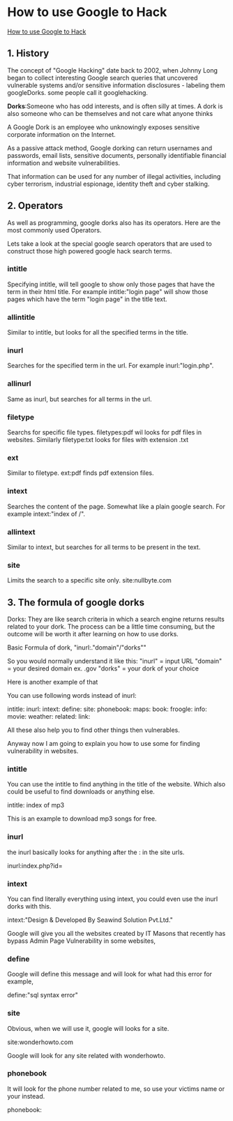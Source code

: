 # How to use Google to Hack
[How to use Google to Hack](https://null-byte.wonderhowto.com/how-to/use-google-hack-googledorks-0163566/)

## 1. History
The concept of "Google Hacking" date back to 2002, when Johnny Long began to collect interesting Google search queries that uncovered vulnerable systems and/or sensitive information disclosures - labeling them googleDorks. some people call it googlehacking.

**Dorks**:Someone who has odd interests, and is often silly at times. A dork is also someone who can be themselves and not care what anyone thinks

A Google Dork is an employee who unknowingly exposes sensitive corporate information on the Internet.

As a passive attack method, Google dorking can return usernames and passwords, email lists, sensitive documents, personally identifiable financial information and website vulnerabilities.

That information can be used for any number of illegal activities, including cyber terrorism, industrial espionage, identity theft and cyber stalking. 

## 2. Operators
As well as programming, google dorks also has its operators. Here are the most commonly used Operators.

Lets take a look at the special google search operators that are used to construct those high powered google hack search terms.

### intitle
Specifying intitle, will tell google to show only those pages that have the term in their html title. For example intitle:"login page" will show those pages which have the term "login page" in the title text.

### allintitle
Similar to intitle, but looks for all the specified terms in the title.

### inurl
Searches for the specified term in the url. For example inurl:"login.php".

### allinurl
Same as inurl, but searches for all terms in the url.

### filetype
Searchs for specific file types. filetypes:pdf wil looks for pdf files in websites.
Similarly filetype:txt looks for files with extension .txt

### ext
Similar to filetype. ext:pdf finds pdf extension files.

### intext
Searches the content of the page. Somewhat like a plain google search. For example intext:"index of /".

### allintext
Similar to intext, but searches for all terms to be present in the text.

### site
Limits the search to a specific site only. site:nullbyte.com

## 3. The formula of google dorks
Dorks: They are like search criteria in which a search engine returns results related to your dork.
The process can be a little time consuming, but the outcome will be worth it after learning on how to use dorks.

Basic Formula of dork, 
"inurl:."domain"/"dorks""

So you would normally understand it like this:
"inurl" = input URL
"domain" = your desired domain ex. .gov
"dorks" = your dork of your choice

Here is another example of that

You can use following words instead of inurl:

intitle:
inurl:
intext:
define:
site:
phonebook:
maps:
book:
froogle:
info:
movie:
weather:
related:
link:

All these also help you to find other things then vulnerables.

Anyway now I am going to explain you how to use some for finding vulnerability in websites.

### intitle
You can use the intitle to find anything in the title of the website. Which also could be useful to find downloads or anything else.

intitle: index of mp3

This is an example to download mp3 songs for free.

### inurl
the inurl basically looks for anything after the : in the site urls.

inurl:index.php?id=

### intext
You can find literally everything using intext, you could even use the inurl dorks with this.

intext:"Design & Developed By Seawind Solution Pvt.Ltd."

Google will give you all the websites created by IT Masons that recently has bypass Admin Page Vulnerability in some websites,

### define
Google will define this message and will look for what had this error for example,

define:"sql syntax error"

### site
Obvious, when we will use it, google will looks for a site.

site:wonderhowto.com

Google will look for any site related with wonderhowto.

### phonebook
It will look for the phone number related to me, so use your victims name or your instead.

phonebook:






<!--stackedit_data:
eyJoaXN0b3J5IjpbMTk5NTM3OTMyOCwtMTgyNTM1NDA0NCwxNz
U0NjQ1Mjk3XX0=
-->